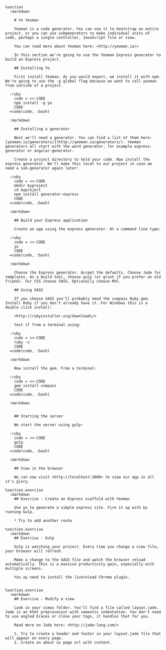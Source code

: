     %section
      :markdown

        # Yo Yeoman

        Yeoman is a code generator. You can use it to bootstrap an entire project, or you can use subgenerators to make individual units of code, perhaps a single controller, JavaScript file or view.

        You can read more about Yeoman here: <http://yeoman.io/>

        In this section we're going to use the Yeoman Express generator to build an Express project.

        ## Installing Yo

        First install Yeoman. As you would expect, we install it with npm. We're going to use the -g global flag because we want to call yeoman from outside of a project.

      :ruby
        code = <<-CODE
        npm install -g yo
        CODE
      =code(code, :bash)

      :markdown

        ## Installing a generator

        Next we'll need a generator. You can find a list of them here: [yeoman.io/generators/](http://yeoman.io/generators/). Yeoman generators all start with the word generator, for example express-generator or angular-generator.

        Create a project directory to hold your code. Now install the express generator. We'll make this local to our project in case we need a sub-generator again later:

      :ruby
        code = <<-CODE
        mkdir myproject
        cd myproject
        npm install generator-express
        CODE
      =code(code, :bash)

      :markdown

        ## Build your Express application

        Create an app using the express generator. At a command line type:

      :ruby
        code = <<-CODE
        yo
        CODE
      =code(code, :bash)

      :markdown

        Choose the Express generator. Accept the defaults. Choose Jade for templates. As a build tool, choose gulp (or grunt if you prefer an old friend). For CSS choose SASS. Optionally choose MVC.

        ## Using SASS

        If you choose SASS you'll probably need the compass Ruby gem. Install Ruby if you don't already have it. For Windows this is a double click install:

        <http://rubyinstaller.org/downloads/>

        test if from a terminal using:

      :ruby
        code = <<-CODE
        ruby -v
        CODE
      =code(code, :bash)

      :markdown

        Now install the gem. From a terminal:

      :ruby
        code = <<-CODE
        gem install compass
        CODE
      =code(code, :bash)

      :markdown


        ## Starting the server

        We start the server using gulp:

      :ruby
        code = <<-CODE
        gulp
        CODE
      =code(code, :bash)

      :markdown

        ## View in the browser

        We can now visit <http://localhost:3000> to view our app in all it's glory.

    %section.exercise
      :markdown
        ## Exercise - Create an Express scaffold with Yeoman

        Use yo to generate a simple express site. Fire it up with by running Gulp.

        * Try to add another route

    %section.exercise
      :markdown
        ## Exercise - Gulp

        Gulp is watching your project. Every time you change a view file, your browser will refresh.

        Make a change to the SASS file and watch the browser reload automatically. This is a massive productivity gain, especially with multiple screens.

        You ay need to install the livereload Chrome plugin.


    %section.exercise
      :markdown
        ## Exercise - Modify a view

        Look in your views folder. You'll find a file called layout.jade. Jade is an html preprocessor with semantic indentation. You don't need to use angled braces or close your tags, it handles that for you.

        Read more on Jade here: <http://jade-lang.com/>

        1. Try to create a header and footer in your layout.jade file that will appear on every page.
        2. Create an about us page url with content.
